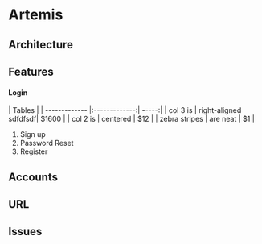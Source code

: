Artemis
======

## Architecture

## Features

#### Login


| Tables        |
| ------------- |:-------------:| -----:|
| col 3 is      | right-aligned sdfdfsdf| $1600 |
| col 2 is      | centered      |   $12 |
| zebra stripes | are neat      |    $1 |

1. Sign up
2. Password Reset
3. Register


## Accounts

## URL

## Issues

